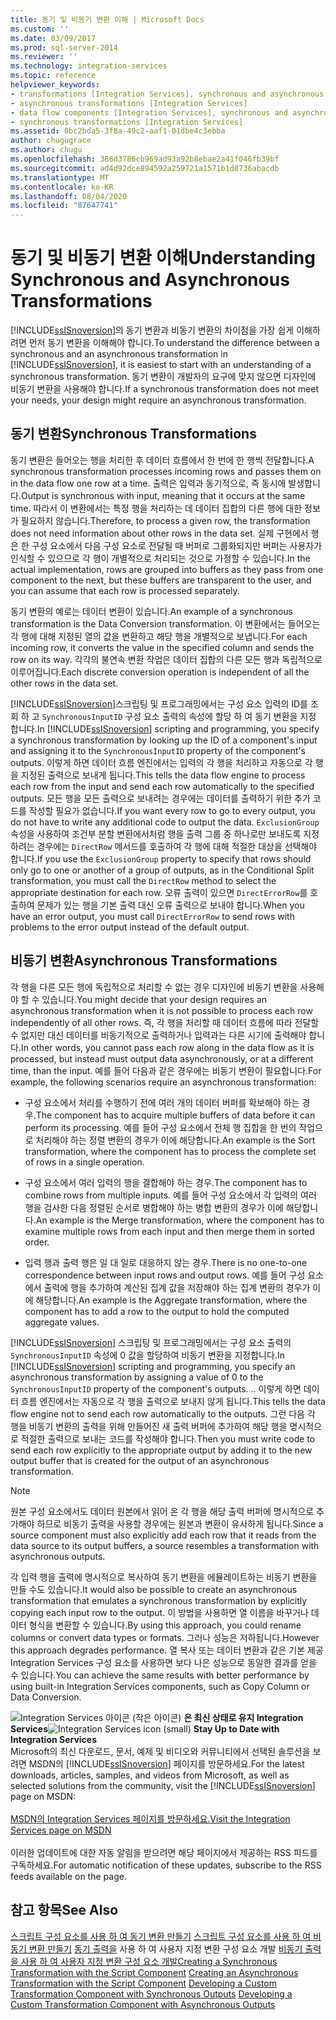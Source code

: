 ```yaml
---
title: 동기 및 비동기 변환 이해 | Microsoft Docs
ms.custom: ''
ms.date: 03/09/2017
ms.prod: sql-server-2014
ms.reviewer: ''
ms.technology: integration-services
ms.topic: reference
helpviewer_keywords:
- transformations [Integration Services], synchronous and asynchronous
- asynchronous transformations [Integration Services]
- data flow components [Integration Services], synchronous and asynchronous
- synchronous transformations [Integration Services]
ms.assetid: 0bc2bda5-3f8a-49c2-aaf1-01dbe4c3ebba
author: chugugrace
ms.author: chugu
ms.openlocfilehash: 386d3786cb969ad93a92b8ebae2a41f046fb39bf
ms.sourcegitcommit: ad4d92dce894592a259721a1571b1d8736abacdb
ms.translationtype: MT
ms.contentlocale: ko-KR
ms.lasthandoff: 08/04/2020
ms.locfileid: "87647741"
---
```

# <a name="understanding-synchronous-and-asynchronous-transformations"></a><span data-ttu-id="7be49-102">동기 및 비동기 변환 이해</span><span class="sxs-lookup"><span data-stu-id="7be49-102">Understanding Synchronous and Asynchronous Transformations</span></span>
  <span data-ttu-id="7be49-103">[!INCLUDE[ssISnoversion](../includes/ssisnoversion-md.md)]의 동기 변환과 비동기 변환의 차이점을 가장 쉽게 이해하려면 먼저 동기 변환을 이해해야 합니다.</span><span class="sxs-lookup"><span data-stu-id="7be49-103">To understand the difference between a synchronous and an asynchronous transformation in [!INCLUDE[ssISnoversion](../includes/ssisnoversion-md.md)], it is easiest to start with an understanding of a synchronous transformation.</span></span> <span data-ttu-id="7be49-104">동기 변환이 개발자의 요구에 맞지 않으면 디자인에 비동기 변환을 사용해야 합니다.</span><span class="sxs-lookup"><span data-stu-id="7be49-104">If a synchronous transformation does not meet your needs, your design might require an asynchronous transformation.</span></span>

## <a name="synchronous-transformations"></a><span data-ttu-id="7be49-105">동기 변환</span><span class="sxs-lookup"><span data-stu-id="7be49-105">Synchronous Transformations</span></span>
 <span data-ttu-id="7be49-106">동기 변환은 들어오는 행을 처리한 후 데이터 흐름에서 한 번에 한 행씩 전달합니다.</span><span class="sxs-lookup"><span data-stu-id="7be49-106">A synchronous transformation processes incoming rows and passes them on in the data flow one row at a time.</span></span> <span data-ttu-id="7be49-107">출력은 입력과 동기적으로, 즉 동시에 발생합니다.</span><span class="sxs-lookup"><span data-stu-id="7be49-107">Output is synchronous with input, meaning that it occurs at the same time.</span></span> <span data-ttu-id="7be49-108">따라서 이 변환에서는 특정 행을 처리하는 데 데이터 집합의 다른 행에 대한 정보가 필요하지 않습니다.</span><span class="sxs-lookup"><span data-stu-id="7be49-108">Therefore, to process a given row, the transformation does not need information about other rows in the data set.</span></span> <span data-ttu-id="7be49-109">실제 구현에서 행은 한 구성 요소에서 다음 구성 요소로 전달될 때 버퍼로 그룹화되지만 버퍼는 사용자가 인식할 수 있으므로 각 행이 개별적으로 처리되는 것으로 가정할 수 있습니다.</span><span class="sxs-lookup"><span data-stu-id="7be49-109">In the actual implementation, rows are grouped into buffers as they pass from one component to the next, but these buffers are transparent to the user, and you can assume that each row is processed separately.</span></span>

 <span data-ttu-id="7be49-110">동기 변환의 예로는 데이터 변환이 있습니다.</span><span class="sxs-lookup"><span data-stu-id="7be49-110">An example of a synchronous transformation is the Data Conversion transformation.</span></span> <span data-ttu-id="7be49-111">이 변환에서는 들어오는 각 행에 대해 지정된 열의 값을 변환하고 해당 행을 개별적으로 보냅니다.</span><span class="sxs-lookup"><span data-stu-id="7be49-111">For each incoming row, it converts the value in the specified column and sends the row on its way.</span></span> <span data-ttu-id="7be49-112">각각의 불연속 변환 작업은 데이터 집합의 다른 모든 행과 독립적으로 이루어집니다.</span><span class="sxs-lookup"><span data-stu-id="7be49-112">Each discrete conversion operation is independent of all the other rows in the data set.</span></span>

 <span data-ttu-id="7be49-113">[!INCLUDE[ssISnoversion](../includes/ssisnoversion-md.md)]스크립팅 및 프로그래밍에서는 구성 요소 입력의 ID를 조회 하 고 `SynchronousInputID` 구성 요소 출력의 속성에 할당 하 여 동기 변환을 지정 합니다.</span><span class="sxs-lookup"><span data-stu-id="7be49-113">In [!INCLUDE[ssISnoversion](../includes/ssisnoversion-md.md)] scripting and programming, you specify a synchronous transformation by looking up the ID of a component's input and assigning it to the `SynchronousInputID` property of the component's outputs.</span></span> <span data-ttu-id="7be49-114">이렇게 하면 데이터 흐름 엔진에서는 입력의 각 행을 처리하고 자동으로 각 행을 지정된 출력으로 보내게 됩니다.</span><span class="sxs-lookup"><span data-stu-id="7be49-114">This tells the data flow engine to process each row from the input and send each row automatically to the specified outputs.</span></span> <span data-ttu-id="7be49-115">모든 행을 모든 출력으로 보내려는 경우에는 데이터를 출력하기 위한 추가 코드를 작성할 필요가 없습니다.</span><span class="sxs-lookup"><span data-stu-id="7be49-115">If you want every row to go to every output, you do not have to write any additional code to output the data.</span></span> <span data-ttu-id="7be49-116">`ExclusionGroup` 속성을 사용하여 조건부 분할 변환에서처럼 행을 출력 그룹 중 하나로만 보내도록 지정하려는 경우에는 `DirectRow` 메서드를 호출하여 각 행에 대해 적절한 대상을 선택해야 합니다.</span><span class="sxs-lookup"><span data-stu-id="7be49-116">If you use the `ExclusionGroup` property to specify that rows should only go to one or another of a group of outputs, as in the Conditional Split transformation, you must call the `DirectRow` method to select the appropriate destination for each row.</span></span> <span data-ttu-id="7be49-117">오류 출력이 있으면 `DirectErrorRow`를 호출하여 문제가 있는 행을 기본 출력 대신 오류 출력으로 보내야 합니다.</span><span class="sxs-lookup"><span data-stu-id="7be49-117">When you have an error output, you must call `DirectErrorRow` to send rows with problems to the error output instead of the default output.</span></span>

## <a name="asynchronous-transformations"></a><span data-ttu-id="7be49-118">비동기 변환</span><span class="sxs-lookup"><span data-stu-id="7be49-118">Asynchronous Transformations</span></span>
 <span data-ttu-id="7be49-119">각 행을 다른 모든 행에 독립적으로 처리할 수 없는 경우 디자인에 비동기 변환을 사용해야 할 수 있습니다.</span><span class="sxs-lookup"><span data-stu-id="7be49-119">You might decide that your design requires an asynchronous transformation when it is not possible to process each row independently of all other rows.</span></span> <span data-ttu-id="7be49-120">즉, 각 행을 처리할 때 데이터 흐름에 따라 전달할 수 없지만 대신 데이터를 비동기적으로 출력하거나 입력과는 다른 시기에 출력해야 합니다.</span><span class="sxs-lookup"><span data-stu-id="7be49-120">In other words, you cannot pass each row along in the data flow as it is processed, but instead must output data asynchronously, or at a different time, than the input.</span></span> <span data-ttu-id="7be49-121">예를 들어 다음과 같은 경우에는 비동기 변환이 필요합니다.</span><span class="sxs-lookup"><span data-stu-id="7be49-121">For example, the following scenarios require an asynchronous transformation:</span></span>

-   <span data-ttu-id="7be49-122">구성 요소에서 처리를 수행하기 전에 여러 개의 데이터 버퍼를 확보해야 하는 경우.</span><span class="sxs-lookup"><span data-stu-id="7be49-122">The component has to acquire multiple buffers of data before it can perform its processing.</span></span> <span data-ttu-id="7be49-123">예를 들어 구성 요소에서 전체 행 집합을 한 번의 작업으로 처리해야 하는 정렬 변환의 경우가 이에 해당합니다.</span><span class="sxs-lookup"><span data-stu-id="7be49-123">An example is the Sort transformation, where the component has to process the complete set of rows in a single operation.</span></span>

-   <span data-ttu-id="7be49-124">구성 요소에서 여러 입력의 행을 결합해야 하는 경우.</span><span class="sxs-lookup"><span data-stu-id="7be49-124">The component has to combine rows from multiple inputs.</span></span> <span data-ttu-id="7be49-125">예를 들어 구성 요소에서 각 입력의 여러 행을 검사한 다음 정렬된 순서로 병합해야 하는 병합 변환의 경우가 이에 해당합니다.</span><span class="sxs-lookup"><span data-stu-id="7be49-125">An example is the Merge transformation, where the component has to examine multiple rows from each input and then merge them in sorted order.</span></span>

-   <span data-ttu-id="7be49-126">입력 행과 출력 행은 일 대 일로 대응하지 않는 경우.</span><span class="sxs-lookup"><span data-stu-id="7be49-126">There is no one-to-one correspondence between input rows and output rows.</span></span> <span data-ttu-id="7be49-127">예를 들어 구성 요소에서 출력에 행을 추가하여 계산된 집계 값을 저장해야 하는 집계 변환의 경우가 이에 해당합니다.</span><span class="sxs-lookup"><span data-stu-id="7be49-127">An example is the Aggregate transformation, where the component has to add a row to the output to hold the computed aggregate values.</span></span>

 <span data-ttu-id="7be49-128">[!INCLUDE[ssISnoversion](../includes/ssisnoversion-md.md)] 스크립팅 및 프로그래밍에서는 구성 요소 출력의 `SynchronousInputID` 속성에 0 값을 할당하여 비동기 변환을 지정합니다.</span><span class="sxs-lookup"><span data-stu-id="7be49-128">In [!INCLUDE[ssISnoversion](../includes/ssisnoversion-md.md)] scripting and programming, you specify an asynchronous transformation by assigning a value of 0 to the `SynchronousInputID` property of the component's outputs.</span></span> <span data-ttu-id="7be49-129">.</span><span class="sxs-lookup"><span data-stu-id="7be49-129">.</span></span> <span data-ttu-id="7be49-130">이렇게 하면 데이터 흐름 엔진에서는 자동으로 각 행을 출력으로 보내지 않게 됩니다.</span><span class="sxs-lookup"><span data-stu-id="7be49-130">This tells the data flow engine not to send each row automatically to the outputs.</span></span> <span data-ttu-id="7be49-131">그런 다음 각 행을 비동기 변환의 출력을 위해 만들어진 새 출력 버퍼에 추가하여 해당 행을 명시적으로 적절한 출력으로 보내는 코드를 작성해야 합니다.</span><span class="sxs-lookup"><span data-stu-id="7be49-131">Then you must write code to send each row explicitly to the appropriate output by adding it to the new output buffer that is created for the output of an asynchronous transformation.</span></span>

> [!NOTE]
>  <span data-ttu-id="7be49-132">원본 구성 요소에서도 데이터 원본에서 읽어 온 각 행을 해당 출력 버퍼에 명시적으로 추가해야 하므로 비동기 출력을 사용할 경우에는 원본과 변환이 유사하게 됩니다.</span><span class="sxs-lookup"><span data-stu-id="7be49-132">Since a source component must also explicitly add each row that it reads from the data source to its output buffers, a source resembles a transformation with asynchronous outputs.</span></span>

 <span data-ttu-id="7be49-133">각 입력 행을 출력에 명시적으로 복사하여 동기 변환을 에뮬레이트하는 비동기 변환을 만들 수도 있습니다.</span><span class="sxs-lookup"><span data-stu-id="7be49-133">It would also be possible to create an asynchronous transformation that emulates a synchronous transformation by explicitly copying each input row to the output.</span></span> <span data-ttu-id="7be49-134">이 방법을 사용하면 열 이름을 바꾸거나 데이터 형식을 변환할 수 있습니다.</span><span class="sxs-lookup"><span data-stu-id="7be49-134">By using this approach, you could rename columns or convert data types or formats.</span></span> <span data-ttu-id="7be49-135">그러나 성능은 저하됩니다.</span><span class="sxs-lookup"><span data-stu-id="7be49-135">However this approach degrades performance.</span></span> <span data-ttu-id="7be49-136">열 복사 또는 데이터 변환과 같은 기본 제공 Integration Services 구성 요소를 사용하면 보다 나은 성능으로 동일한 결과를 얻을 수 있습니다.</span><span class="sxs-lookup"><span data-stu-id="7be49-136">You can achieve the same results with better performance by using built-in Integration Services components, such as Copy Column or Data Conversion.</span></span>

<span data-ttu-id="7be49-137">![Integration Services 아이콘 (작은 아이콘)](media/dts-16.gif "Integration Services 아이콘(작은 아이콘)")  **은 최신 상태로 유지 Integration Services**</span><span class="sxs-lookup"><span data-stu-id="7be49-137">![Integration Services icon (small)](media/dts-16.gif "Integration Services icon (small)")  **Stay Up to Date with Integration Services**</span></span><br /> <span data-ttu-id="7be49-138">Microsoft의 최신 다운로드, 문서, 예제 및 비디오와 커뮤니티에서 선택된 솔루션을 보려면 MSDN의 [!INCLUDE[ssISnoversion](../includes/ssisnoversion-md.md)] 페이지를 방문하세요.</span><span class="sxs-lookup"><span data-stu-id="7be49-138">For the latest downloads, articles, samples, and videos from Microsoft, as well as selected solutions from the community, visit the [!INCLUDE[ssISnoversion](../includes/ssisnoversion-md.md)] page on MSDN:</span></span><br /><br /> [<span data-ttu-id="7be49-139">MSDN의 Integration Services 페이지를 방문하세요.</span><span class="sxs-lookup"><span data-stu-id="7be49-139">Visit the Integration Services page on MSDN</span></span>](https://go.microsoft.com/fwlink/?LinkId=136655)<br /><br /> <span data-ttu-id="7be49-140">이러한 업데이트에 대한 자동 알림을 받으려면 해당 페이지에서 제공하는 RSS 피드를 구독하세요.</span><span class="sxs-lookup"><span data-stu-id="7be49-140">For automatic notification of these updates, subscribe to the RSS feeds available on the page.</span></span>

## <a name="see-also"></a><span data-ttu-id="7be49-141">참고 항목</span><span class="sxs-lookup"><span data-stu-id="7be49-141">See Also</span></span>
 <span data-ttu-id="7be49-142">[스크립트 구성 요소를 사용 하 여 동기 변환 만들기](data-flow/transformations/script-component.md) [스크립트 구성 요소를 사용 하 여 비동기 변환 만들기](extending-packages-scripting-data-flow-script-component-types/creating-an-asynchronous-transformation-with-the-script-component.md) [동기 출력을](extending-packages-custom-objects-data-flow-types/developing-a-custom-transformation-component-with-synchronous-outputs.md) 사용 하 여 사용자 지정 변환 구성 요소 개발 [비동기 출력을 사용 하 여 사용자 지정 변환 구성 요소 개발](extending-packages-custom-objects-data-flow-types/developing-a-custom-transformation-component-with-asynchronous-outputs.md)</span><span class="sxs-lookup"><span data-stu-id="7be49-142">[Creating a Synchronous Transformation with the Script Component](data-flow/transformations/script-component.md) [Creating an Asynchronous Transformation with the Script Component](extending-packages-scripting-data-flow-script-component-types/creating-an-asynchronous-transformation-with-the-script-component.md) [Developing a Custom Transformation Component with Synchronous Outputs](extending-packages-custom-objects-data-flow-types/developing-a-custom-transformation-component-with-synchronous-outputs.md) [Developing a Custom Transformation Component with Asynchronous Outputs](extending-packages-custom-objects-data-flow-types/developing-a-custom-transformation-component-with-asynchronous-outputs.md)</span></span>


